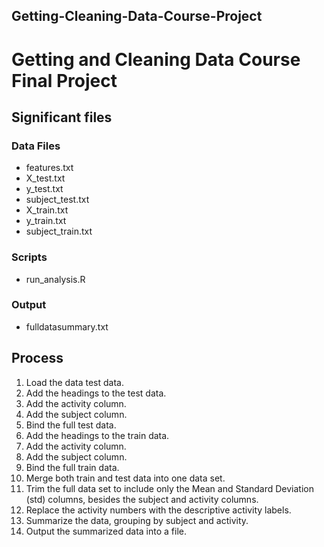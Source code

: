 ## Getting-Cleaning-Data-Course-Project ##
# Getting and Cleaning Data Course Final Project #

## Significant files ##

### Data Files ###
* features.txt
* X_test.txt
* y_test.txt
* subject_test.txt
* X_train.txt
* y_train.txt
* subject_train.txt

### Scripts ###
* run_analysis.R

### Output ###
* fulldatasummary.txt

## Process
1. Load the data test data.
2. Add the headings to the test data.
3. Add the activity column.
4. Add the subject column.
5. Bind the full test data.
6. Add the headings to the train data.
7. Add the activity column.
8. Add the subject column.
9. Bind the full train data.
10. Merge both train and test data into one data set.
11. Trim the full data set to include only the Mean and Standard Deviation (std) columns, besides the subject and activity columns.
13. Replace the activity numbers with the descriptive activity labels.
14. Summarize the data, grouping by subject and activity.
15. Output the summarized data into a file.

 

